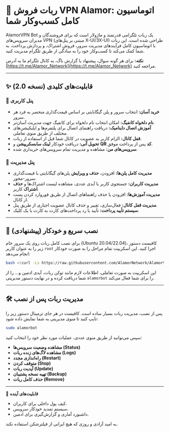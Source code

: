 # 🚀 ربات فروش VPN Alamor: اتوماسیون کامل کسب‌وکار شما

AlamorVPN Bot یک ربات تلگرامی قدرتمند و ماژولار است که برای فروشندگان و مدیران سرویس‌های VPN (مبتنی بر پنل‌های X-UI/3X-UI) طراحی شده است. این ربات با اتوماسیون کامل فرآیندهای مدیریت سرور، فروش اشتراک، و پردازش پرداخت، به شما کمک می‌کند تا کسب‌وکار خود را به سادگی از طریق تلگرام مدیریت کنید.

**نکته:** برای هر گونه سوال، پیشنهاد یا گزارش باگ، به کانال تلگرام ما به آدرس [https://t.me/Alamor_Network](https://t.me/Alamor_Network) مراجعه کنید.

---
## ✨ قابلیت‌های کلیدی (نسخه 2.0)

### 👤 پنل کاربری
- **خرید آسان:** انتخاب سرور و پلن گیگابایتی بر اساس قیمت‌گذاری منحصر به فرد هر سرور.
- **نام دلخواه کانفیگ:** امکان انتخاب نام دلخواه برای کانفیگ جهت مدیریت آسان‌تر.
- **آموزش اتصال داینامیک:** دریافت راهنمای اتصال برای پلتفرم‌ها و اپلیکیشن‌های مختلف از طریق منوی تعاملی.
- **قفل کانال:** الزام کاربر به عضویت در کانال شما قبل از استفاده از ربات.
- **تحویل آنی:** دریافت خودکار **لینک سابسکریپشن** و **QR کد** پس از پرداخت موفق.
- **سرویس‌های من:** مشاهده و مدیریت تمام سرویس‌های خریداری شده.

### 💼 پنل مدیریت
- **مدیریت کامل پلن‌ها:** افزودن، **حذف و ویرایش** پلن‌های گیگابایتی با قیمت‌گذاری سرور-محور.
- **مدیریت کاربران:** جستجوی کاربر با آیدی عددی، مشاهده لیست اشتراک‌ها و **حذف اشتراک** کاربر.
- **مدیریت آموزش‌ها:** افزودن یا حذف راهنماهای اتصال از طریق فوروارد کردن پست از کانال.
- **مدیریت قفل کانال:** فعال‌سازی، تغییر و حذف کانال عضویت اجباری از طریق پنل.
- **سیستم تأیید پرداخت:** تأیید یا رد پرداخت‌های کارت به کارت با یک کلیک.

---
## 🚀 نصب سریع و خودکار (پیشنهادی)

برای نصب کامل ربات روی یک سرور خام (Ubuntu 20.04/22.04)، کافیست دستور زیر را به عنوان کاربر `root` اجرا کنید. این اسکریپت تمام مراحل را به صورت خودکار انجام می‌دهد:

```bash
bash <(curl -Ls https://raw.githubusercontent.com/AlamorNetwork/AlamorVPN_Bot/main/install.sh) install
```
این اسکریپت به صورت تعاملی، اطلاعات لازم مانند توکن ربات، آیدی ادمین و... را از شما دریافت کرده و در نهایت دستور مدیریتی `alamorbot` را برای شما فعال می‌کند.

---
## 🛠️ مدیریت ربات پس از نصب

پس از نصب، مدیریت ربات بسیار ساده است. کافیست در هر جای ترمینال دستور زیر را تایپ کنید تا منوی مدیریتی به شما نمایش داده شود:

```bash
sudo alamorbot
```

سپس می‌توانید از طریق منوی عددی، عملیات مورد نظر خود را انتخاب کنید:
- **مشاهده وضعیت سرویس‌ها (Status)**
- **مشاهده لاگ‌های زنده ربات (Logs)**
- **راه‌اندازی مجدد (Restart)**
- **متوقف کردن (Stop)**
- **آپدیت ربات (Update)**
- **تهیه نسخه پشتیبان (Backup)**
- **حذف کامل ربات (Remove)**

---
🔮 **قابلیت‌های آینده**
- کیف پول داخلی برای کاربران.
- سیستم تمدید خودکار سرویس.
- داشبورد آماری و گزارش‌گیری برای ادمین.

به امید آزادی و روزی که هیچ ایرانی از فیلترشکن استفاده نکند.




